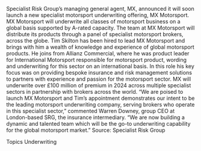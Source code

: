 Specialist Risk Group’s managing general agent, MX, announced it will soon launch a new specialist motorsport underwriting offering, MX Motorsport.
MX Motorsport will underwrite all classes of motorsport business on a global basis supported by A-rated capacity. The team at MX Motorsport will distribute its products through a panel of specialist motorsport brokers, across the globe.
Tim Skilton has been hired to lead MX Motorsport and brings with him a wealth of knowledge and experience of global motorsport products.
He joins from Allianz Commercial, where he was product leader for International Motorsport responsible for motorsport product, wording and underwriting for this sector on an international basis. In this role his key focus was on providing bespoke insurance and risk management solutions to partners with experience and passion for the motorsport sector.
MX will underwrite over £100 million of premium in 2024 across multiple specialist sectors in partnership with brokers across the world.
“We are poised to launch MX Motorsport and Tim’s appointment demonstrates our intent to be the leading motorsport underwriting company, serving brokers who operate in this specialist sector,” commented Warren Downey, group CEO at London-based SRG, the insurance intermediary. “We are now building a dynamic and talented team which will be the go-to underwriting capability for the global motorsport market.”
Source: Specialist Risk Group

Topics
Underwriting

